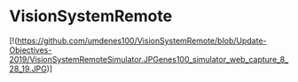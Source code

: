 # VisionSystemRemote
[!(https://github.com/umdenes100/VisionSystemRemote/blob/Update-Objectives-2019/VisionSystemRemoteSimulator.JPGenes100_simulator_web_capture_8_28_19.JPG)]
